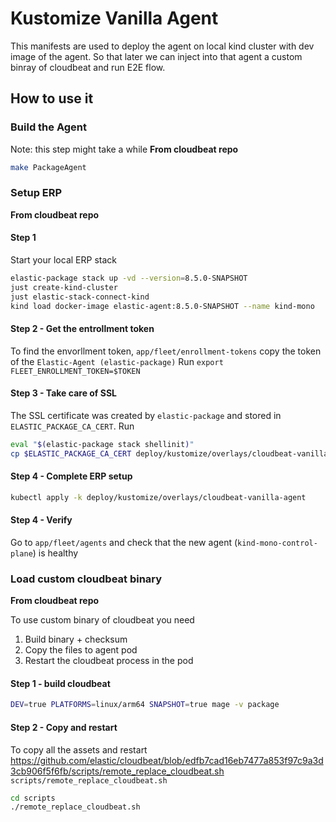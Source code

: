 # Kustomize Vanilla Agent

This manifests are used to deploy the agent on local kind cluster with dev image of the agent.
So that later we can inject into that agent a custom binray of cloudbeat and run E2E flow.

## How to use it

### Build the Agent
Note: this step might take a while
**From cloudbeat repo**
```bash
make PackageAgent
```

### Setup ERP

**From cloudbeat repo**
#### Step 1
Start your local ERP stack
```bash
elastic-package stack up -vd --version=8.5.0-SNAPSHOT
just create-kind-cluster
just elastic-stack-connect-kind
kind load docker-image elastic-agent:8.5.0-SNAPSHOT --name kind-mono
```

#### Step 2 - Get the entrollment token
To find the envorllment token, `app/fleet/enrollment-tokens` copy the token of the `Elastic-Agent (elastic-package)`
Run `export FLEET_ENROLLMENT_TOKEN=$TOKEN`

#### Step 3 - Take care of SSL
The SSL certificate was created by `elastic-package` and stored in `ELASTIC_PACKAGE_CA_CERT`.
Run
```bash
eval "$(elastic-package stack shellinit)"
cp $ELASTIC_PACKAGE_CA_CERT deploy/kustomize/overlays/cloudbeat-vanilla-agent
```
#### Step 4 - Complete ERP setup
```bash
kubectl apply -k deploy/kustomize/overlays/cloudbeat-vanilla-agent
```

#### Step 4 - Verify
Go to `app/fleet/agents` and check that the new agent (`kind-mono-control-plane`) is healthy

### Load custom cloudbeat binary

**From cloudbeat repo**

To use custom binary of cloudbeat you need
1. Build binary + checksum
2. Copy the files to agent pod
3. Restart the cloudbeat process in the pod

#### Step 1 - build cloudbeat
```bash
DEV=true PLATFORMS=linux/arm64 SNAPSHOT=true mage -v package
```

#### Step 2 - Copy and restart
To copy all the assets and restart https://github.com/elastic/cloudbeat/blob/edfb7cad16eb7477a853f97c9a3d3cb906f5f6fb/scripts/remote_replace_cloudbeat.sh `scripts/remote_replace_cloudbeat.sh`
```bash
cd scripts
./remote_replace_cloudbeat.sh
```
